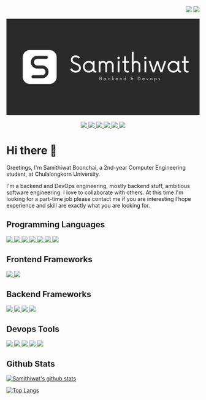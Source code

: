 <p align="right">
    <img src="https://img.shields.io/website?down_color=red&down_message=offline&up_color=green&up_message=online&url=https%3A%2F%2Fsamithiwat.dev">
    <img src="https://visitor-badge.glitch.me/badge?page_id=samithiwat.samithiwat">
</p>

![header](./assets/header.png)

<p align="center">
  <a href="https://samithiwat.dev" target="_blank">
    <img src="https://img.shields.io/badge/my_website-131919?style=for-the-badge&logo=data%3Aimage%2Fpng%3Bbase64%2CiVBORw0KGgoAAAANSUhEUgAAACgAAAAoCAMAAAC7IEhfAAAAPFBMVEUAAAD%2F%2F%2F%2F%2F%2F%2F%2F%2F%2F%2F%2F%2F%2F%2F%2F%2F%2F%2F%2F%2F%2F%2F%2F%2F%2F%2F%2F%2F%2F%2F%2F%2F%2F%2F%2F%2F%2F%2F%2F%2F%2F%2F%2F%2F%2F%2F%2F%2F%2F%2F%2F%2F%2F%2F%2F%2F%2F%2F%2F%2F%2F%2F%2F%2F%2F%2F%2F%2F%2F%2F%2F%2F%2F%2F%2FYSWgTAAAAE3RSTlMAECA%2FQE9QX2Bvf4CfoK%2B%2Fz9%2FvlrXBLwAAAUNJREFUeNrNlGmawyAIhsHsDiMl3v%2BuA0Y65On%2Br28XqH4uUAh8DzhvpOQR4Rkz1yu8PJZJPSH3pViqs7tDCW5IbTu56FfOdvLxO93V7QuoETi%2BV4nKqGOEVY3ebFQzQmJTIkTILqSW24ZtS1bzq8MFAmsfSG1DZVMHj4V1DkKxy%2FQFZgHV2czuOnPe8EKKaEDUMIFZy8IEDtensOuwvsADHy0UUrg7SnG3hLOz3gyMWQeh4%2FHDbmEdkF9jCyGKz2s45ELPaj4Ls88GIT0WlpPw8vho%2FhduHsz6IJjslR1TEdLD7gyfJvztvxCm50UReswEeC3DUJhJeiJCONxvmyEUJvuGTnncCgQRbM2V2m1H6D2G%2FKgN5WhX7O26P27sKrZJ%2FrEsPHgAqJLqDQXhHqucZTLDI9b42JvgGThkUrYJ4Wv4AxeSLeoFswQCAAAAAElFTkSuQmCC&logoColor=white">
  </a>
  <a href="https://github.com/samithiwat" target="_blank">
    <img src="https://img.shields.io/badge/GitHub-100000?style=for-the-badge&logo=github&logoColor=white">
  </a>
  <a href="https://www.linkedin.com/in/samithiwat/" target="_blank">
    <img src="https://img.shields.io/badge/LinkedIn-0077B5?style=for-the-badge&logo=linkedin&logoColor=white">
  </a>
  <a href = "mailto: admin@samithiwat.dev" target="_blank">
    <img src="https://img.shields.io/badge/Gmail-D14836?style=for-the-badge&logo=gmail&logoColor=white">
  </a>
  <a href="https://www.instagram.com/samithiwat" target="_blank">
    <img src="https://img.shields.io/badge/Instagram-EA0C5F?style=for-the-badge&logo=instagram&logoColor=white">
  </a>
  <a href="https://www.facebook.com/profile.php?id=100004633398479" target="_blank">
    <img src="https://img.shields.io/badge/-Facebook-3B5998?logo=facebook&style=for-the-badge&logoColor=white">
  </a>
</p>

# Hi there 👋

Greetings, I'm Samithiwat Boonchai, a 2nd-year Computer Engineering student, at Chulalongkorn University.

I'm a backend and DevOps engineering, mostly backend stuff, ambitious software engineering. I love to collaborate with others. At this time I'm looking for a part-time job please contact me if you are interesting I hope experience and skill are exactly what you are looking for.

## Programming Languages

<span>
<a href="https://www.typescriptlang.org" target="_blank">
    <img src="https://img.shields.io/badge/TypeScript-007ACC?style=for-the-badge&logo=typescript&logoColor=white">
</a>
<a href="https://www.javascript.com" target="_blank">
    <img src="https://img.shields.io/badge/JavaScript-F7DF1E?style=for-the-badge&logo=javascript&logoColor=white">
</a>
<a href="https://www.java.com/en/" target="_blank">
    <img src="https://img.shields.io/badge/Java-E76F00?style=for-the-badge&logo=java&logoColor=white">
</a>
<a href="https://www.cplusplus.com" target="_blank">
    <img src="https://img.shields.io/badge/C%2B%2B-00599C?style=for-the-badge&logo=c%2B%2B&logoColor=white">
</a>
<a href="https://docs.microsoft.com/en-us/dotnet/csharp/" target="_blank">
    <img src="https://img.shields.io/badge/C%23-239120?style=for-the-badge&logo=csharp&logoColor=white">
</a>
<a href="https://www.python.org" target="_blank">
    <img src="https://img.shields.io/badge/Python-3776AB?style=for-the-badge&logo=python&logoColor=white">
</a>
<a href="https://www.php.net" target="_blank">
    <img src="https://img.shields.io/badge/PHP-787CB5?style=for-the-badge&logo=php&logoColor=white">
</a>
</span>

## Frontend Frameworks

<span>
<a href="https://reactjs.org" target="_blank">
    <img src="https://img.shields.io/badge/React-20232A?style=for-the-badge&logo=react&logoColor=61DAFB">
</a>
<a href="https://svelte.dev" target="_blank">
    <img src="https://img.shields.io/badge/svelt--kit-FF3E00?style=for-the-badge&logo=svelte&logoColor=white">
</a>
</span>

## Backend Frameworks

<span>
<a href="https://nestjs.com" target="_blank">
    <img src="https://img.shields.io/badge/nestjs-E0234E?style=for-the-badge&logo=nestjs&logoColor=white">
</a>
<a href="https://expressjs.com" target="_blank">
    <img src="https://img.shields.io/badge/Express.js-000000?style=for-the-badge&logo=express&logoColor=white">
</a>
<a href="https://spring.io" target="_blank">
    <img src="https://img.shields.io/badge/Spring-6DB33F?style=for-the-badge&logo=spring&logoColor=white">
</a>
<a href="https://laravel.com" target="_blank">
    <img src="https://img.shields.io/badge/Laravel-FF2D20?style=for-the-badge&logo=laravel&logoColor=white">
</a>
</span>

## Devops Tools

<span>
<a href="https://kubernetes.io" target="_blank">
    <img src="https://img.shields.io/badge/kubernetes-326CE5?style=for-the-badge&logo=Kubernetes&logoColor=white">
</a>
<a href="https://www.docker.com" target="_blank">
    <img src="https://img.shields.io/badge/Docker-2CA5E0?style=for-the-badge&logo=docker&logoColor=white">
</a>
<a href="https://www.cloudflare.com" target="_blank">
    <img src="https://img.shields.io/badge/Cloudflare-F38020?style=for-the-badge&logo=cloudflare&logoColor=white">
</a>
<a href="https://github.com/features/actions" target="_blank">
    <img src="https://img.shields.io/badge/Github_Actions-2088FF?style=for-the-badge&logo=GitHub%20Actions&logoColor=white">
</a>
<a href="https://firebase.google.com" target="_blank">
    <img src="https://img.shields.io/badge/Firebase-FFCA28?style=for-the-badge&logo=firebase&logoColor=white">
</a>
</span>

## Github Stats

[![Samithiwat's github stats](https://github-readme-stats.vercel.app/api?username=samithiwat&hide=stars&count_private=true&show_icons=true&theme=monokai&custom_title=My%20Progress)](https://github.com/anuraghazra/github-readme-stats)

[![Top Langs](https://github-readme-stats.vercel.app/api/top-langs/?username=samithiwat&langs_count=8&layout=compact&theme=monokai)](https://github.com/anuraghazra/github-readme-stats)
